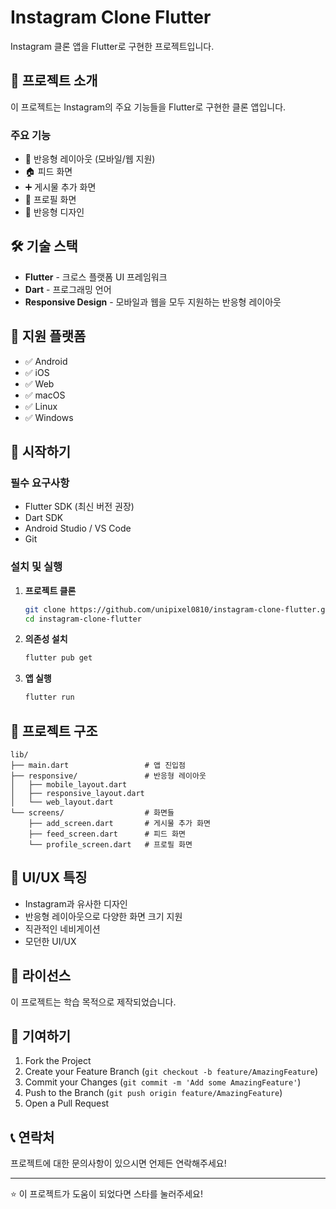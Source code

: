 # Instagram Clone Flutter

Instagram 클론 앱을 Flutter로 구현한 프로젝트입니다.

## 🚀 프로젝트 소개

이 프로젝트는 Instagram의 주요 기능들을 Flutter로 구현한 클론 앱입니다.

### 주요 기능
- 📱 반응형 레이아웃 (모바일/웹 지원)
- 🏠 피드 화면
- ➕ 게시물 추가 화면
- 👤 프로필 화면
- 📐 반응형 디자인

## 🛠 기술 스택

- **Flutter** - 크로스 플랫폼 UI 프레임워크
- **Dart** - 프로그래밍 언어
- **Responsive Design** - 모바일과 웹을 모두 지원하는 반응형 레이아웃

## 📱 지원 플랫폼

- ✅ Android
- ✅ iOS
- ✅ Web
- ✅ macOS
- ✅ Linux
- ✅ Windows

## 🚀 시작하기

### 필수 요구사항

- Flutter SDK (최신 버전 권장)
- Dart SDK
- Android Studio / VS Code
- Git

### 설치 및 실행

1. **프로젝트 클론**
   ```bash
   git clone https://github.com/unipixel0810/instagram-clone-flutter.git
   cd instagram-clone-flutter
   ```

2. **의존성 설치**
   ```bash
   flutter pub get
   ```

3. **앱 실행**
   ```bash
   flutter run
   ```

## 📁 프로젝트 구조

```
lib/
├── main.dart                 # 앱 진입점
├── responsive/               # 반응형 레이아웃
│   ├── mobile_layout.dart
│   ├── responsive_layout.dart
│   └── web_layout.dart
└── screens/                  # 화면들
    ├── add_screen.dart       # 게시물 추가 화면
    ├── feed_screen.dart      # 피드 화면
    └── profile_screen.dart   # 프로필 화면
```

## 🎨 UI/UX 특징

- Instagram과 유사한 디자인
- 반응형 레이아웃으로 다양한 화면 크기 지원
- 직관적인 네비게이션
- 모던한 UI/UX

## 📝 라이선스

이 프로젝트는 학습 목적으로 제작되었습니다.

## 🤝 기여하기

1. Fork the Project
2. Create your Feature Branch (`git checkout -b feature/AmazingFeature`)
3. Commit your Changes (`git commit -m 'Add some AmazingFeature'`)
4. Push to the Branch (`git push origin feature/AmazingFeature`)
5. Open a Pull Request

## 📞 연락처

프로젝트에 대한 문의사항이 있으시면 언제든 연락해주세요!

---

⭐ 이 프로젝트가 도움이 되었다면 스타를 눌러주세요!
